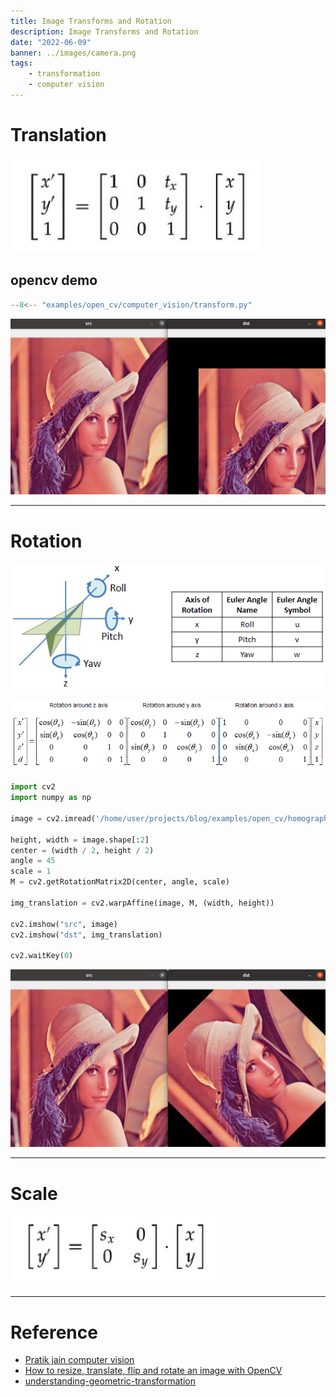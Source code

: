 ```yaml
---
title: Image Transforms and Rotation
description: Image Transforms and Rotation
date: "2022-06-09"
banner: ../images/camera.png
tags:
    - transformation
    - computer vision
---
```


# Translation

![](images/translation.png)

## opencv demo

```python
--8<-- "examples/open_cv/computer_vision/transform.py"
```

![](images/lana_translation.png)

---

# Rotation

![](images/rotation.png)

![](images/homeogenous_matrix.png)


```python title="rotate" 
import cv2
import numpy as np

image = cv2.imread('/home/user/projects/blog/examples/open_cv/homography/images/lana.png')

height, width = image.shape[:2]
center = (width / 2, height / 2)
angle = 45
scale = 1
M = cv2.getRotationMatrix2D(center, angle, scale)

img_translation = cv2.warpAffine(image, M, (width, height))

cv2.imshow("src", image)
cv2.imshow("dst", img_translation)

cv2.waitKey(0)

```

![](images/lana_rotate.png)

---

# Scale

![](images/scale.png)




---

# Reference
- [Pratik jain computer vision](https://www.youtube.com/watch?v=vqdshHpkvkg&list=PLFXza2AmUJa-RJZJj3b5Wm76I9k_QthWC)
- [How to resize, translate, flip and rotate an image with OpenCV](https://datahacker.rs/003-how-to-resize-translate-flip-and-rotate-an-image-with-opencv/)
- [understanding-geometric-transformation](https://theailearner.com/2020/11/01/understanding-geometric-transformation-translation-using-opencv-python/)